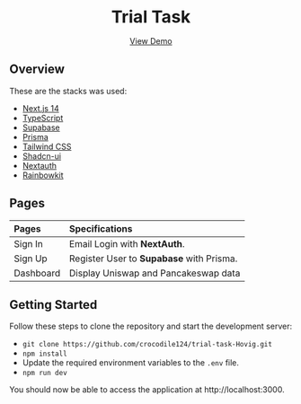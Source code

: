 <div align="center" style="font-size:30px"><strong>Trial Task</strong></div>
<br />
<div align="center">
<a href="https://trial-task-hovig-zombie.vercel.app" target="_blank">View Demo</a>
<span>
</div>

## Overview

These are the stacks was used:

- [Next.js 14](https://nextjs.org/13)
- [TypeScript](https://www.typescriptlang.org)
- [Supabase](https://supabase.com)
- [Prisma](https://www.prisma.io)
- [Tailwind CSS](https://tailwindcss.com)
- [Shadcn-ui](https://ui.shadcn.com)
- [Nextauth](https://next-auth.js.org)
- [Rainbowkit](https://rainbowkit.com)

## Pages

| Pages                                                                             | Specifications                                                                                        |
| :-------------------------------------------------------------------------------- | :---------------------------------------------------------------------------------------------------- |
| Sign In                                                                           | Email Login with **NextAuth**.                                                                        |
| Sign Up                                                                           | Register User to **Supabase** with Prisma.                                                            |
| Dashboard                                                                         | Display Uniswap and Pancakeswap data                                                                  |

## Getting Started

Follow these steps to clone the repository and start the development server:

- `git clone https://github.com/crocodile124/trial-task-Hovig.git`
- `npm install`
- Update the required environment variables to the `.env` file.
- `npm run dev`

You should now be able to access the application at http://localhost:3000.
